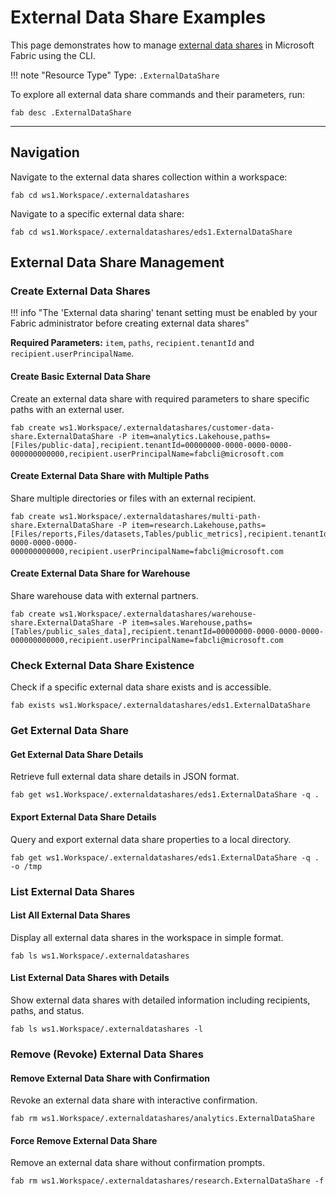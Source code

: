 # External Data Share Examples

This page demonstrates how to manage [external data shares](https://learn.microsoft.com/en-us/fabric/governance/external-data-sharing-overview) in Microsoft Fabric using the CLI.

!!! note "Resource Type"
    Type: `.ExternalDataShare`

To explore all external data share commands and their parameters, run:

```
fab desc .ExternalDataShare
```

---

## Navigation

Navigate to the external data shares collection within a workspace:

```
fab cd ws1.Workspace/.externaldatashares
```

Navigate to a specific external data share:

```
fab cd ws1.Workspace/.externaldatashares/eds1.ExternalDataShare
```

## External Data Share Management


### Create External Data Shares

!!! info "The 'External data sharing' tenant setting must be enabled by your Fabric administrator before creating external data shares"

**Required Parameters:** `item`, `paths`, `recipient.tenantId` and `recipient.userPrincipalName`.

#### Create Basic External Data Share

Create an external data share with required parameters to share specific paths with an external user.

```
fab create ws1.Workspace/.externaldatashares/customer-data-share.ExternalDataShare -P item=analytics.Lakehouse,paths=[Files/public-data],recipient.tenantId=00000000-0000-0000-0000-000000000000,recipient.userPrincipalName=fabcli@microsoft.com
```

#### Create External Data Share with Multiple Paths

Share multiple directories or files with an external recipient.

```
fab create ws1.Workspace/.externaldatashares/multi-path-share.ExternalDataShare -P item=research.Lakehouse,paths=[Files/reports,Files/datasets,Tables/public_metrics],recipient.tenantId=00000000-0000-0000-0000-000000000000,recipient.userPrincipalName=fabcli@microsoft.com
```

#### Create External Data Share for Warehouse

Share warehouse data with external partners.

```
fab create ws1.Workspace/.externaldatashares/warehouse-share.ExternalDataShare -P item=sales.Warehouse,paths=[Tables/public_sales_data],recipient.tenantId=00000000-0000-0000-0000-000000000000,recipient.userPrincipalName=fabcli@microsoft.com
```

### Check External Data Share Existence

Check if a specific external data share exists and is accessible.

```
fab exists ws1.Workspace/.externaldatashares/eds1.ExternalDataShare
```

### Get External Data Share

#### Get External Data Share Details

Retrieve full external data share details in JSON format.

```
fab get ws1.Workspace/.externaldatashares/eds1.ExternalDataShare -q .
```

#### Export External Data Share Details

Query and export external data share properties to a local directory.

```
fab get ws1.Workspace/.externaldatashares/eds1.ExternalDataShare -q . -o /tmp
```


### List External Data Shares

#### List All External Data Shares

Display all external data shares in the workspace in simple format.

```
fab ls ws1.Workspace/.externaldatashares
```

#### List External Data Shares with Details

Show external data shares with detailed information including recipients, paths, and status.

```
fab ls ws1.Workspace/.externaldatashares -l
```

### Remove (Revoke) External Data Shares

#### Remove External Data Share with Confirmation

Revoke an external data share with interactive confirmation.

```
fab rm ws1.Workspace/.externaldatashares/analytics.ExternalDataShare
```

#### Force Remove External Data Share

Remove an external data share without confirmation prompts.

```
fab rm ws1.Workspace/.externaldatashares/research.ExternalDataShare -f
```

